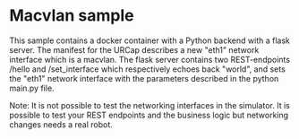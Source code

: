 # Macvlan sample

This sample contains a docker container with a Python backend with a flask server. 
The manifest for the URCap describes a new "eth1" network interface which is a macvlan.
The flask server contains two REST-endpoints /hello and /set_interface which respectively echoes 
back "world", and sets the "eth1" network interface with the parameters described in the python main.py file.

Note: It is not possible to test the networking interfaces in the simulator. It is possible to test your REST endpoints 
and the business logic but networking changes needs a real robot. 